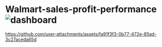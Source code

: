 # Walmart-sales-profit-performance![dashboard](https://github.com/user-attachments/assets/9ba36db7-08f0-4165-ad92-d277a71c84b6)


https://github.com/user-attachments/assets/fa91f3f3-0b77-472e-85ad-3c27aceda65d

